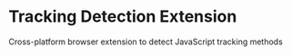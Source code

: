 # Tracking Detection Extension
 Cross-platform browser extension to detect JavaScript tracking methods
